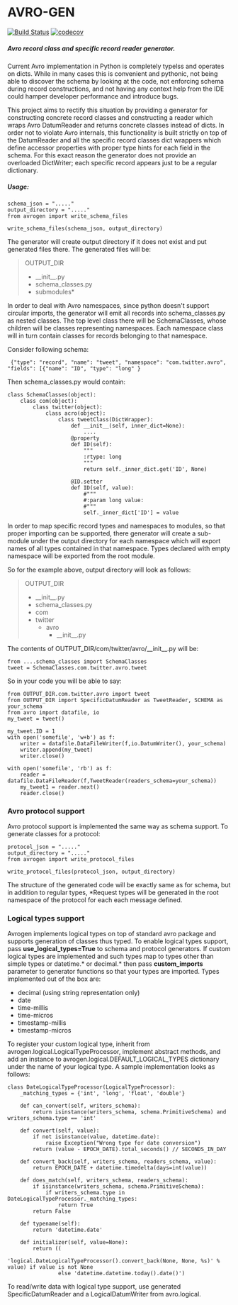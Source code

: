 AVRO-GEN
========

[![Build Status](https://travis-ci.org/rbystrit/avro_gen.svg?branch=master)](https://travis-ci.org/rbystrit/avro_gen)
[![codecov](https://codecov.io/gh/rbystrit/avro_gen/branch/master/graph/badge.svg)](https://codecov.io/gh/rbystrit/avro_gen)
##### Avro record class and specific record reader generator.

Current Avro implementation in Python is completely typelss and operates on dicts. 
While in many cases this is convenient and pythonic, not being able to discover the schema
by looking at the code, not enforcing schema during record constructions, and not having any 
context help from the IDE could hamper developer performance and introduce bugs. 

This project aims to rectify this situation by providing a generator for constructing concrete
record classes and constructing a reader which wraps Avro DatumReader and returns concrete classes
instead of dicts. In order not to violate Avro internals, this functionality is built strictly
on top of the DatumReader and all the specific record classes dict wrappers which define accessor
properties with proper type hints for each field in the schema. For this exact reason the 
generator does not provide an overloaded DictWriter; each specific record appears just to be a 
regular dictionary.
 
##### Usage:
    schema_json = "....."
    output_directory = "....."
    from avrogen import write_schema_files
    
    write_schema_files(schema_json, output_directory)
    
The generator will create output directory if it does not exist and put generated files there. 
The generated files will be:

>  OUTPUT_DIR
>  + \_\_init\_\_.py   
>  + schema_classes.py 
>  + submodules*
 
In order to deal with Avro namespaces, since python doesn't support circular imports, the generator
 will emit all records into schema_classes.py as nested classes. The top level class there will be
 SchemaClasses, whose children will be classes representing namespaces. Each namespace class will 
 in turn contain classes for records belonging to that namespace. 
 
 Consider following schema:
 
     {"type": "record", "name": "tweet", "namespace": "com.twitter.avro", "fields": [{"name": "ID", "type": "long" }
 
 Then schema_classes.py would contain:
 
    class SchemaClasses(object):
        class com(object):
            class twitter(object):
                class acro(object):
                    class tweetClass(DictWrapper):
                        def __init__(self, inner_dict=None):
                            ....
                        @property
                        def ID(self):
                            """
                            :rtype: long
                            """
                            return self._inner_dict.get('ID', None)
                        
                        @ID.setter
                        def ID(self, value):
                            #"""
                            #:param long value:
                            #"""
                            self._inner_dict['ID'] = value                        
    
 In order to map specific record types and namespaces to modules, so that proper importing can
 be supported, there generator will create a sub-module under the output directory for each namespace
 which will export names of all types contained in that namespace. Types declared with empty 
 namespace will be exported from the root module. 
 
 So for the example above, output directory will look as follows:
 
 >  OUTPUT_DIR
 >  + \_\_init\_\_.py
 >  + schema_classes.py
 >  + com
 >   + twitter
 >     + avro
 >       + \_\_init\_\_.py  

The contents of OUTPUT_DIR/com/twitter/avro/\_\_init\_\_.py will be:
    
    from ....schema_classes import SchemaClasses
    tweet = SchemaClasses.com.twitter.avro.tweet
    
So in your code you will be able to say:
    
    from OUTPUT_DIR.com.twitter.avro import tweet
    from OUTPUT_DIR import SpecificDatumReader as TweetReader, SCHEMA as your_schema
    from avro import datafile, io
    my_tweet = tweet()
    
    my_tweet.ID = 1
    with open('somefile', 'w+b') as f:
        writer = datafile.DataFileWriter(f,io.DatumWriter(), your_schema)
        writer.append(my_tweet)
        writer.close()
    
    with open('somefile', 'rb') as f:
        reader = datafile.DataFileReader(f,TweetReader(readers_schema=your_schema))
        my_tweet1 = reader.next()
        reader.close()
        
       
### Avro protocol support

Avro protocol support is implemented the same way as schema support. To generate classes 
for a protocol:

    protocol_json = "....."
    output_directory = "....."
    from avrogen import write_protocol_files
    
    write_protocol_files(protocol_json, output_directory)
    
The structure of the generated code will be exactly same as for schema, but in addition to
regular types, *Request types will be generated in the root namespace of the protocol for each 
each message defined.

### Logical types support

Avrogen implements logical types on top of standard avro package and supports generation of 
classes thus typed. To enable logical types support, pass **use_logical_types=True** to schema 
and protocol generators. If custom logical types are implemented and such types map to types 
other than simple types or datetime.* or decimal.* then pass **custom_imports** parameter to 
generator functions so that your types are imported. Types implemented out of the box are:

- decimal (using string representation only)
- date
- time-millis
- time-micros
- timestamp-millis
- timestamp-micros

To register your custom logical type, inherit from avrogen.logical.LogicalTypeProcessor, implement
abstract methods, and add an instance to avrogen.logical.DEFAULT_LOGICAL_TYPES dictionary under the 
name of your logical type. A sample implementation looks as follows:

    class DateLogicalTypeProcessor(LogicalTypeProcessor):
        _matching_types = {'int', 'long', 'float', 'double'}
    
        def can_convert(self, writers_schema):
            return isinstance(writers_schema, schema.PrimitiveSchema) and writers_schema.type == 'int'
    
        def convert(self, value):
            if not isinstance(value, datetime.date):
                raise Exception("Wrong type for date conversion")
            return (value - EPOCH_DATE).total_seconds() // SECONDS_IN_DAY
    
        def convert_back(self, writers_schema, readers_schema, value):
            return EPOCH_DATE + datetime.timedelta(days=int(value))
    
        def does_match(self, writers_schema, readers_schema):
            if isinstance(writers_schema, schema.PrimitiveSchema):
                if writers_schema.type in DateLogicalTypeProcessor._matching_types:
                    return True
            return False
    
        def typename(self):
            return 'datetime.date'
    
        def initializer(self, value=None):
            return ((
                        'logical.DateLogicalTypeProcessor().convert_back(None, None, %s)' % value) if value is not None
                    else 'datetime.datetime.today().date()')

To read/write data with logical type support, use generated SpecificDatumReader 
and a LogicalDatumWriter from avro.logical.
 



    